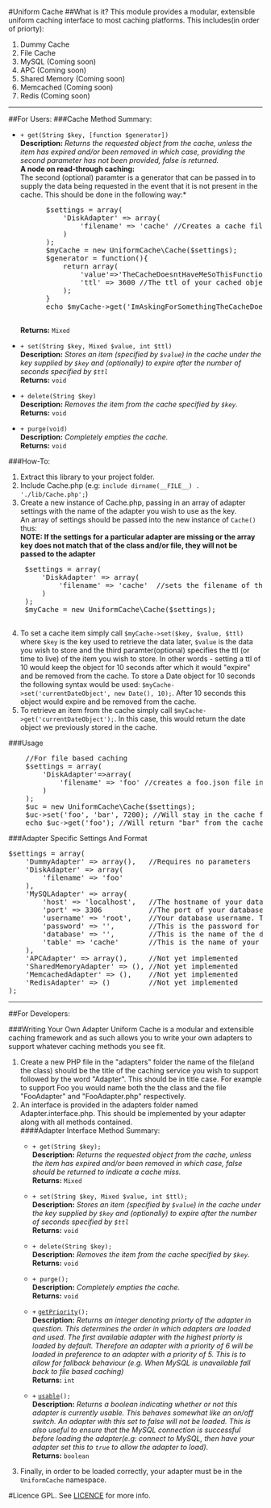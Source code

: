 #Uniform Cache
##What is it?
This module provides a modular, extensible uniform caching interface to most caching platforms. This includes(in order of priorty):  

1. Dummy Cache   
1. File Cache  
1. MySQL (Coming soon)  
1. APC (Coming soon)
1. Shared Memory (Coming soon)  
1. Memcached (Coming soon)  
1. Redis (Coming soon)  

---
##For Users:
###Cache Method Summary:

- ``+ get(String $key, [function $generator])``  
	**Description:** *Returns the requested object from the cache, unless the item has expired and/or been removed in which case, providing the second parameter has not been provided, false is returned.*  
	**A node on read-through caching:**  
	The second (optional) paramter is a generator that can be passed in to supply the data being requested in the event that it is not present in the cache. 
	This should be done in the following way:*  
	<pre>
		$settings = array(
			'DiskAdapter' => array(
				'filename' => 'cache' //Creates a cache file called "cache.json";
			)
		);
		$myCache = new UniformCache\Cache($settings);
		$generator = function(){
			return array(
				'value'=>'TheCacheDoesntHaveMeSoThisFunctionProvidesMeInstead', //Some arbitary value, basically what you want to save to the cache.  
				'ttl' => 3600 //The ttl of your cached object. This is optional, however ommiting this will result in a cache object that never dies.
			);
		}
		echo $myCache->get('ImAskingForSomethingTheCacheDoesntHave', $generator); //Returns "TheCacheDoesntHaveMeSoThisFunctionProvidesMeInstead" as well as saving it to the cache.
	</pre>  
	**Returns:** ``Mixed``  

- ``+ set(String $key, Mixed $value, int $ttl)``  
	**Description:** *Stores an item (specified by ``$value``) in the cache under the key supplied by ``$key`` and (optionally) to expire after the number of seconds specified by ``$ttl``*  
	**Returns:** ``void``

- ``+ delete(String $key)``  
	**Description:** *Removes the item from the cache specified by ``$key``.*  
	**Returns:**  ``void``

- ``+ purge(void)``  
	**Description:** *Completely empties the cache.*  
	**Returns:** ``void``  

###How-To:  
1. Extract this library to your project folder.
1. Include Cache.php (e.g: ``include dirname(__FILE__) . './lib/Cache.php';``)
1. Create a new instance of Cache.php, passing in an array of adapter settings with the name of the adapter you wish to use as the key.  
An array of settings should be passed into the new instance of ``Cache()`` thus:  
	**NOTE: If the settings for a particular adapter are missing or the array key does not match that of the class and/or file, they will not be passed to the adapter**
	<pre>
	$settings = array(  
		'DiskAdapter' => array(  
			'filename' => 'cache'  //sets the filename of the cachefile.
		)  
	);
	$myCache = new UniformCache\Cache($settings);
	</pre>	
1. To set a cache item simply call ``$myCache->set($key, $value, $ttl)`` where ``$key`` is the key used to retrieve the data later, ``$value`` is the data you wish to store and the third paramter(optional) specifies the ttl (or time to live) of the item you wish to store. In other words - setting a ttl of 10 would keep the object for 10 seconds after which it would "expire" and be removed from the cache. To store a Date object for 10 seconds the following syntax would be used: ``$myCache->set('currentDateObject', new Date(), 10);``. After 10 seconds this object would expire and be removed from the cache.
1. To retrieve an item from the cache simply call ``$myCache->get('currentDateObject');``. In this case, this would return the date object we previously stored in the cache.

###Usage
<pre>
	//For file based caching
	$settings = array(
		'DiskAdapter'=>array(
			'filename' => 'foo' //creates a foo.json file in the cache folder
		)
	);
	$uc = new UniformCache\Cache($settings);
	$uc->set('foo', 'bar', 7200); //Will stay in the cache for 2 hours
	echo $uc->get('foo'); //Will return "bar" from the cache.
</pre>  

###Adapter Specific Settings And Format
<pre>
$settings = array(
	'DummyAdapter' => array(),   //Requires no parameters
	'DiskAdapter' => array(
		'filename' => 'foo'
	),
	'MySQLAdapter' => array(
		'host' => 'localhost',   //The hostname of your database server
		'port' => 3306 		     //The port of your database server, if you're not sure then 3306 is usually a good idea.
		'username' => 'root',    //Your database username. This is the username you use to connect to MySQL
		'password' => '', 	     //This is the password for your database user
		'database' => '',	     //This is the name of the database where your cache table is
		'table' => 'cache'	     //This is the name of your cache table.
	),
	'APCAdapter' => array(),     //Not yet implemented
	'SharedMemoryAdapter' => (), //Not yet implemented 
	'MemcachedAdapter' => (),	 //Not yet implemented
	'RedisAdapter' => ()		 //Not yet implemented
);
</pre>
---  

##For Developers:

###Writing Your Own Adapter
Uniform Cache is a modular and extensible caching framework and as such allows you to write your own adapters to support whatever caching methods you see fit.

1. Create a new PHP file in the "adapters" folder the name of the file(and the class) should be the title of the caching service you wish to support followed by the word "Adapter". This should be in title case. For example to support Foo you would name both the the class and the file "FooAdapter" and "FooAdapter.php" respectively.  
1. An interface is provided in the adapters folder named Adapter.interface.php. This should be implemented by your adapter along with all methods contained.  
	####Adapter Interface Method Summary:   
	- ``+ get(String $key);``  
		**Description:** *Returns the requested object from the cache, unless the item has expired and/or been removed in which case, false should be returned to indicate a cache miss.*  
		**Returns:** ``Mixed``

	- ``+ set(String $key, Mixed $value, int $ttl);``  
		**Description:** *Stores an item (specified by ``$value``) in the cache under the key supplied by ``$key`` and (optionally) to expire after the number of seconds specified by ``$ttl``*  
		**Returns:** ``void``

	- ``+ delete(String $key);``  
		**Description:** *Removes the item from the cache specified by ``$key``.*  
		**Returns:** ``void``  

	- ``+ purge();``  
		**Description:** *Completely empties the cache.*  
		**Returns:** ``void``

	- ``+`` <u>``getPriority``</u>``();``  
		**Description:** *Returns an integer denoting priorty of the adapter in question. This determines the order in which adapters are loaded and used. The first available adapter with the highest priorty is loaded by default. Therefore an adapter with a priority of 6 will be loaded in preference to an adapter with a priority of 5. This is to allow for fallback behaviour (e.g. When MySQL is unavailable fall back to file based caching)*  
		**Returns:** ``int``

	- ``+`` <u>``usable``</u>``();``  
		**Description:** *Returns a boolean indicating whether or not this adapter is currently usable. This behaves somewhat like an on/off switch. An adapter with this set to false will not be loaded. This is also useful to ensure that the MySQL connection is successful before loading the adapter(e.g: connect to MySQL, then have your adapter set this to ``true`` to allow the adapter to load).*  
		**Returns:** ``boolean``	
1. Finally, in order to be loaded correctly, your adapter must be in the ``UniformCache`` namespace.


#Licence
GPL. See [LICENCE](https://github.com/robertmain/UniversalCache/blob/master/LICENCE) for more info.